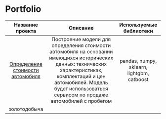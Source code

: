 # Portfolio
|Название проекта     |Описание |Используемые библиотеки|
|:-------------------:|:-------:|:---------------------:|
|[Определение стоимости автомобиля](define_cars_price)| Построение модели для определения стоимости автомобиля на основании имеющихся исторических данных: технических характеристиках, комплектаций и цен автомобилей. Модель будет использоваться сервисом по продаже автомобилей с пробегом| pandas, numpy, sklearn, lightgbm, catboost|
|золотодобыча|
